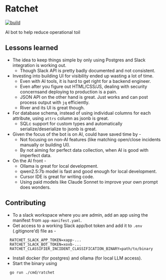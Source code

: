 # Ratchet 

[![build](https://github.com/dynoinc/ratchet/actions/workflows/build.yml/badge.svg?branch=main)](https://github.com/dynoinc/ratchet/actions/workflows/build.yml)

AI bot to help reduce operational toil

## Lessons learned

* The idea to keep things simple by only using Postgres and Slack integration is working out.
  * Though Slack API is pretty badly documented and not consistent.
* Investing into building UI for visibility ended up wasting a lot of time. 
  * Even with AI tools, it is hard to get right for a backend engineer.
  * Even after you figure out HTML/CSS/JS, dealing with security concernsand deploying to production is a pain.
  * JSON API on the other hand is great. Just works and can post process output with `jq` efficiently.
  * River and its UI is great though.
* For database schema, instead of using individual columns for each attribute, using `attrs` column as jsonb is great.
  * SQLc support for custom types and automatically serialize/deserialize to jsonb is great.
* Given the focus of the bot is on AI, could have saved time by - 
  * Not focusing on non-AI features (like matching open/close incidents manually or building UI).
  * By not aiming for perfect data collection, when AI is good with imperfect data.
* On the AI front - 
  * Ollama is great for local development. 
  * qwen2.5:7b model is fast and good enough for local development.
  * Cursor IDE is great for writing code. 
  * Using paid models like Claude Sonnet to improve your own prompt does wonders.

## Contributing

* To a slack workspace where you are admin, add an app using the manifest from `app-manifest.yaml`.
* Get access to a working Slack app/bot token and add it to `.env` (.gitignore'd) file as -
```
  RATCHET_SLACK_APP_TOKEN=xapp-...
  RATCHET_SLACK_BOT_TOKEN=xoxb-...
  RATCHET_CLASSIFIER_INCIDENT_CLASSIFICATION_BINARY=path/to/binary
```
* Install docker (for postgres) and ollama (for local LLM access).
* Start the binary using 
```bash
  go run ./cmd/ratchet
```
